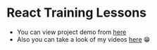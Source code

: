 # React Training Lessons

- You can view project demo from [here](https://codesandbox.io/s/react-training-lessons-u4hy9)
- Also you can take a look of my videos [here](./asset) 😁
